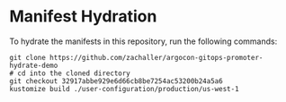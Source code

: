 # Manifest Hydration

To hydrate the manifests in this repository, run the following commands:

```shell
git clone https://github.com/zachaller/argocon-gitops-promoter-hydrate-demo
# cd into the cloned directory
git checkout 32917abbe929e6d66cb8be7254ac53200b24a5a6
kustomize build ./user-configuration/production/us-west-1
```
